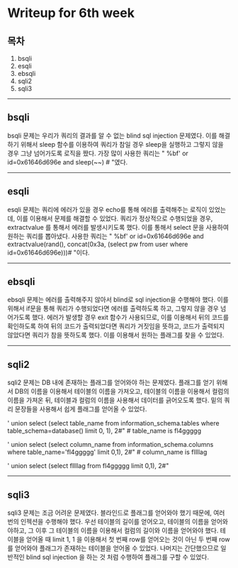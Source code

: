 # Writeup for 6th week

## 목차

1. bsqli
2. esqli
3. ebsqli
4. sqli2
5. sqli3

---

## bsqli

bsqli 문제는 우리가 쿼리의 결과를 알 수 없는 blind sql injection 문제였다. 이를 해결하기 위해서 sleep 함수를 이용하여 쿼리가 참일 경우 sleep을 실행하고 그렇지 않을 경우 그냥 넘어가도록 로직을 짰다. 가장 많이 사용한 쿼리는 " %bf' or id=0x61646d696e and sleep(~~) # "였다.



---

## esqli

esqli 문제는 쿼리에 에러가 있을 경우 echo를 통해 에러를 출력해주는 로직이 있었는데, 이를 이용해서 문제를 해결할 수 있었다. 쿼리가 정상적으로 수행되었을 경우, extractvalue 를 통해서 에러를 발생시키도록 했다. 이를 통해서 select 문을 사용하여 원하는 쿼리를 뽑아냈다. 사용한 쿼리는 " %bf' or id=0x61646d696e and extractvalue(rand(), concat(0x3a, (select pw from user where id=0x61646d696e)))# "이다.



---

## ebsqli

ebsqli 문제는 에러를 출력해주지 않아서 blind로 sql injection을 수행해야 했다. 이를 위해서 if문을 통해 쿼리가 수행되었다면 에러를 출력하도록 하고, 그렇지 않을 경우 넘어가도록 했다. 에러가 발생할 경우 exit 함수가 사용되므로, 이를 이용해서 뒤의 코드를 확인하도록 하여 뒤의 코드가 출력되었다면 쿼리가 거짓임을 뜻하고, 코드가 출력되지 않았다면 쿼리가 참을 뜻하도록 했다. 이를 이용해서 원하는 플래그를 찾을 수 있었다. 



---

## sqli2

sqli2 문제는 DB 내에 존재하는 플래그를 얻어와야 하는 문제였다. 플래그를 얻기 위해서 DB의 이름을 이용해서 테이블의 이름을 가져오고, 테이블의 이름을 이용해서 컬럼의 이름을 가져온 뒤, 테이블과 컬럼의 이름을 사용해서 데이터를 긁어오도록 했다. 밑의 쿼리 문장들을 사용해서 쉽게 플래그를 얻어올 수 있었다.

' union select (select table_name from information_schema.tables where table_schema=database() limit 0, 1), 2#" # table_name is fl4ggggg


' union select (select column_name from information_schema.columns where table_name='fl4ggggg' limit 0,1), 2#" # column_name is fllllag


' union select (select fllllag from fl4ggggg limit 0,1), 2#"



---

## sqli3

sqli3 문제는 조금 어려운 문제였다. 블라인드로 플래그를 얻어와야 했기 때문에, 여러 번의 인젝션을 수행해야 했다. 우선 테이블의 길이를 얻어오고, 테이블의 이름을 얻어와야하고, 그 이후 그 테이블의 이름을 이용해서 컬럼의 길이와 이름을 얻어와야 했다. 테이블을 얻어올 때 limit 1, 1 을 이용해서 첫 번째 row를 얻어오는 것이 아닌 두 번째 row를 얻어와야 플래그가 존재하는 테이블을 얻어올 수 있었다. 나머지는 간단했으므로 일반적인 blind sql injection 을 하는 것 처럼 수행하여 플래그를 구할 수 있었다.